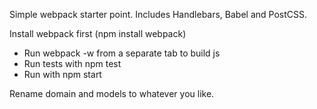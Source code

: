 Simple webpack starter point. Includes Handlebars, Babel and PostCSS.

Install webpack first (npm install webpack)

* Run webpack -w from a separate tab to build js
* Run tests with npm test
* Run with npm start

Rename domain and models to whatever you like.